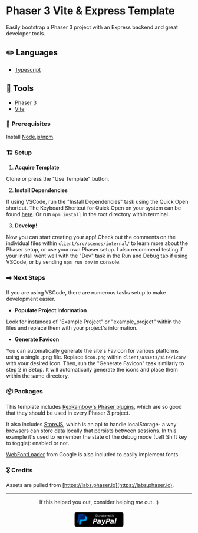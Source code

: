 # **Phaser 3 Vite & Express Template**

Easily bootstrap a Phaser 3 project with an Express backend and great developer tools.

## ✏️ **Languages**

-   [Typescript](https://www.typescriptlang.org/)

## 🧰 **Tools**

-   [Phaser 3](https://phaser.io/)
-   [Vite](https://vitejs.dev/)

### 🚧 **Prerequisites**

Install [Node.js/npm](https://nodejs.dev/en/learn/how-to-install-nodejs/).

### 🏗️ **Setup**

1. **Acquire Template**

Clone or press the "Use Template" button.

2. **Install Dependencies**

If using VSCode, run the "Install Dependencies" task using the Quick Open shortcut. The Keyboard Shortcut for Quick Open on your system can be found [here](https://code.visualstudio.com/docs/getstarted/keybindings). Or run `npm install` in the root directory within terminal.

3. **Develop!**

Now you can start creating your app! Check out the comments on the individual files within `client/src/scenes/internal/` to learn more about the Phaser setup, or use your own Phaser setup. I also recommend testing if your install went well with the "Dev" task in the Run and Debug tab if using VSCode, or by sending `npm run dev` in console.

### ➡️ **Next Steps**

If you are using VSCode, there are numerous tasks setup to make development easier.

-   **Populate Project Information**

Look for instances of "Example Project" or "example_project" within the files and replace them with your project's information.

-   **Generate Favicon**

You can automatically generate the site's Favicon for various platforms using a single .png file. Replace `icon.png` within `client/assets/site/icon/` with your desired icon. Then, run the "Generate Favicon" task similarly to step 2 in Setup. It will automatically generate the icons and place them within the same directory.

### 📦 **Packages**

This template includes [RexRainbow's Phaser plugins](https://rexrainbow.github.io/phaser3-rex-notes/docs/site/plugin-list/), which are so good that they should be used in every Phaser 3 project.

It also includes [StoreJS](https://www.npmjs.com/package/storejs), which is an api to handle localStorage- a way browsers can store data locally that persists between sessions. In this example it's used to remember the state of the debug mode (Left Shift key to toggle): enabled or not.

[WebFontLoader](https://developers.google.com/fonts/docs/webfont_loader) from Google is also included to easily implement fonts.

### 🎖️ **Credits**

Assets are pulled from [https://labs.phaser.io](https://labs.phaser.io).

<hr>

<p align="center" style="display: flex; justify-content: center;">
  If this helped you out, consider helping&nbsp;<i>me</i>&nbsp;out. :)
</p>

<p align="center" style="display: flex; justify-content: center;">
  <a href="https://www.paypal.com/paypalme/DanMizu" target="_blank" style="padding: 1%">
    <img height="40rem" src="paypal-donate-button.webp" alt="Donations"/>
  </a>
</p>
